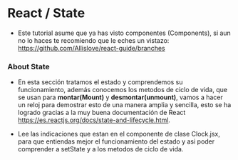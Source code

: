 # React / State 
- Este tutorial asume que ya has visto componentes (Components), si aun no lo haces te recomiendo que le eches un vistazo: https://github.com/Allislove/react-guide/branches

### About State
- En esta sección tratamos el estado y comprendemos su funcionamiento, además conocemos los metodos de ciclo de vida, que se usan para <b>montar(Mount)</b> y <b>desmontar(unmount)</b>, vamos a hacer un reloj para demostrar esto de una manera amplia y sencilla, esto se ha logrado gracias a la muy buena documentación de React https://es.reactjs.org/docs/state-and-lifecycle.html.


- Lee las indicaciones que estan en el componente de clase Clock.jsx, para que entiendas mejor el funcionamiento del estado y asi poder comprender a setState y a los metodos de ciclo de vida.






